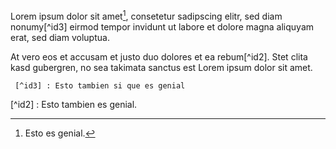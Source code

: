 Lorem ipsum dolor sit amet[^id1], consetetur sadipscing elitr, sed diam nonumy[^id3] eirmod
tempor invidunt ut labore et dolore magna aliquyam erat, sed diam voluptua.

[^id1]: Esto es genial.

At vero eos et accusam et justo duo dolores et ea rebum[^id2]. Stet clita kasd gubergren,
no sea takimata sanctus est Lorem ipsum dolor sit amet.

     [^id3] : Esto tambien si que es genial
[^id2] : Esto tambien es genial.
